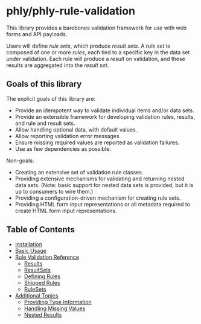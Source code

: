 # phly/phly-rule-validation

This library provides a barebones validation framework for use with web forms and API payloads.

Users will define _rule sets_, which produce _result sets_.
A _rule set_ is composed of one or more _rules_, each tied to a specific key in the data set under validation.
Each rule will produce a _result_ on validation, and these results are aggregated into the _result set_.

## Goals of this library

The explicit goals of this library are:

- Provide an idempotent way to validate individual items and/or data sets.
- Provide an extensible framework for developing validation rules, results, and rule and result sets.
- Allow handling optional data, with default values.
- Allow reporting validation error messages.
- Ensure missing required values are reported as validation failures.
- Use as few dependencies as possible.

Non-goals:

- Creating an extensive set of validation rule classes.
- Providing extensive mechanisms for validating and returning nested data sets. (Note: basic support for nested data sets is provided, but it is up to consumers to wire them.)
- Providing a configuration-driven mechanism for creating rule sets.
- Providing HTML form input representations or all metadata required to create HTML form input representations.

## Table of Contents

- [Installation](./installation.md)
- [Basic Usage](./usage.md)
- [Rule Validation Reference](./reference/README.md)
  - [Results](./reference/result.md)
  - [ResultSets](./reference/result-set.md)
  - [Defining Rules](./reference/rule.md)
  - [Shipped Rules](./reference/shipped-rules.md)
  - [RuleSets](./reference/rule-set.md)
- [Additional Topics](./advanced/README.md)
  - [Providing Type Information](./advanced/types.md)
  - [Handling Missing Values](./advanced/missing-value.md)
  - [Nested Results](./advanced/nested-result.md)
